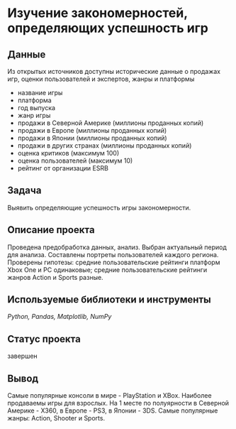 # Изучение закономерностей, определяющих успешность игр

## Данные
Из открытых источников доступны исторические данные о продажах игр, оценки пользователей и экспертов, жанры и платформы

* название игры
* платформа
* год выпуска
* жанр игры
* продажи в Северной Америке (миллионы проданных копий)
* продажи в Европе (миллионы проданных копий)
* продажи в Японии (миллионы проданных копий)
* продажи в других странах (миллионы проданных копий)
* оценка критиков (максимум 100)
* оценка пользователей (максимум 10)
* рейтинг от организации ESRB

## Задача
Выявить определяющие успешность игры закономерности.

## Описание проекта
Проведена предобработка данных, анализ. Выбран актуальный период для анализа. Составлены портреты пользователей каждого региона. Проверены
гипотезы: средние пользовательские рейтинги платформ Xbox One и PC одинаковые; средние пользовательские рейтинги жанров Action и Sports разные. 

## Используемые библиотеки и инструменты
*Python, Pandas, Matplotlib, NumPy*

## Статус проекта
завершен

## Вывод
Самые популярные консоли в мире - PlayStation и XBox.
Наиболее продаваемы игры для взрослых. На 1 месте по полуярности в Северной Америке - X360, в Европе - PS3, в Японии - 3DS. Самые популярные жанры: Action, Shooter и Sports.
